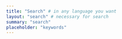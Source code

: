 ```yaml
---
title: "Search" # in any language you want
layout: "search" # necessary for search
summary: "search"
placeholder: "keywords"
---
```

